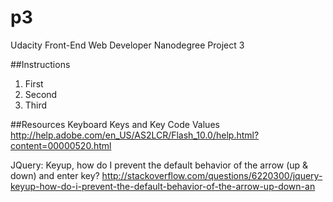 p3
===============================

Udacity Front-End Web Developer Nanodegree Project 3

##Instructions
1. First
2. Second
3. Third

##Resources
Keyboard Keys and Key Code Values
http://help.adobe.com/en_US/AS2LCR/Flash_10.0/help.html?content=00000520.html

JQuery: Keyup, how do I prevent the default behavior of the arrow (up & down) and enter key?
http://stackoverflow.com/questions/6220300/jquery-keyup-how-do-i-prevent-the-default-behavior-of-the-arrow-up-down-an